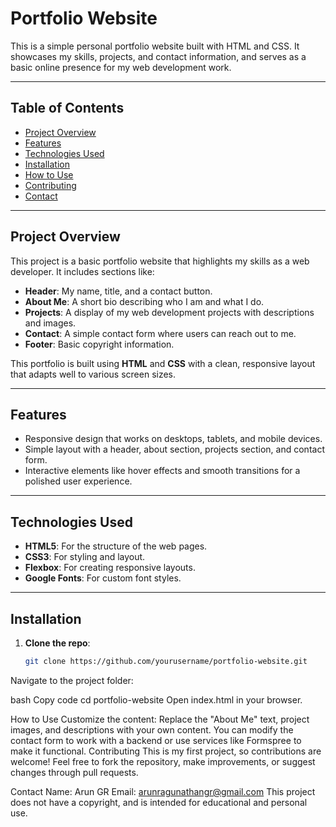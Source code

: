 # Portfolio Website

This is a simple personal portfolio website built with HTML and CSS. It showcases my skills, projects, and contact information, and serves as a basic online presence for my web development work.

---

## Table of Contents

- [Project Overview](#project-overview)
- [Features](#features)
- [Technologies Used](#technologies-used)
- [Installation](#installation)
- [How to Use](#how-to-use)
- [Contributing](#contributing)
- [Contact](#contact)

---

## Project Overview

This project is a basic portfolio website that highlights my skills as a web developer. It includes sections like:

- **Header**: My name, title, and a contact button.
- **About Me**: A short bio describing who I am and what I do.
- **Projects**: A display of my web development projects with descriptions and images.
- **Contact**: A simple contact form where users can reach out to me.
- **Footer**: Basic copyright information.

This portfolio is built using **HTML** and **CSS** with a clean, responsive layout that adapts well to various screen sizes.

---

## Features

- Responsive design that works on desktops, tablets, and mobile devices.
- Simple layout with a header, about section, projects section, and contact form.
- Interactive elements like hover effects and smooth transitions for a polished user experience.

---

## Technologies Used

- **HTML5**: For the structure of the web pages.
- **CSS3**: For styling and layout.
- **Flexbox**: For creating responsive layouts.
- **Google Fonts**: For custom font styles.

---

## Installation

1. **Clone the repo**:

   ```bash
   git clone https://github.com/yourusername/portfolio-website.git
Navigate to the project folder:

bash
Copy code
cd portfolio-website
Open index.html in your browser.

How to Use
Customize the content: Replace the "About Me" text, project images, and descriptions with your own content.
You can modify the contact form to work with a backend or use services like Formspree to make it functional.
Contributing
This is my first project, so contributions are welcome! Feel free to fork the repository, make improvements, or suggest changes through pull requests.

Contact
Name: Arun GR
Email: arunragunathangr@gmail.com
This project does not have a copyright, and is intended for educational and personal use.
